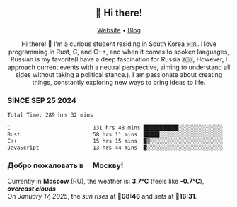 <h2 align="center">👋 Hi there!</h2>
<p align="center">
  <a href="https://urdekcah.ru">Website</a> •
  <a href="https://urdekcah.blog">Blog</a>
</p>

<p align="center">
  Hi there! 👋 I'm a curious student residing in South Korea 🇰🇷. I love programming in Rust, C, and C++, and when it comes to spoken languages, Russian is my favorite(I have a deep fascination for Russia 🇷🇺, However, I approach current events with a neutral perspective, aiming to understand all sides without taking a political stance.). I am passionate about creating things, constantly exploring new ways to bring ideas to life.
</p>

### SINCE SEP 25 2024
<!--START_SECTION:waka-->
<!--LAST_WAKA_UPDATE:2025-01-16 18:27:22-->
```txt
Total Time: 289 hrs 32 mins

C                          131 hrs 48 mins ███████████░░░░░░░░░░░░░░   44.22 %
Rust                       58 hrs 11 mins  █████░░░░░░░░░░░░░░░░░░░░   19.52 %
C++                        15 hrs 15 mins  █▒░░░░░░░░░░░░░░░░░░░░░░░   05.12 %
JavaScript                 13 hrs 44 mins  █░░░░░░░░░░░░░░░░░░░░░░░░   04.61 %
```
<!--END_SECTION:waka-->

<h3>Добро пожаловать в <img src="https://cdn-icons-png.flaticon.com/512/197/197408.png" width="13"/> Москву!</h3>

<!--START_SECTION:weather:moscow-->
<!--LAST_WEATHER_UPDATE:2025-01-17 12:38:43-->
Currently in **Moscow** (RU), the weather is: **3.7°C** (feels like **-0.7°C**), ***overcast clouds***<br/>
On *January 17, 2025*, the *sun rises* at 🌅**08:46** and *sets* at 🌇**16:31**.
<!--END_SECTION:weather-->
